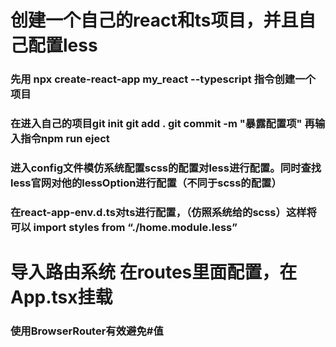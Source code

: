 # 创建一个自己的react和ts项目，并且自己配置less
### 先用 npx create-react-app my_react --typescript 指令创建一个项目
### 在进入自己的项目git init git add . git commit -m "暴露配置项" 再输入指令npm run eject 
### 进入config文件模仿系统配置scss的配置对less进行配置。同时查找less官网对他的lessOption进行配置（不同于scss的配置）
### 在react-app-env.d.ts对ts进行配置，（仿照系统给的scss）这样将可以 import styles from “./home.module.less”

# 导入路由系统 在routes里面配置，在App.tsx挂载
### 使用BrowserRouter有效避免#值
